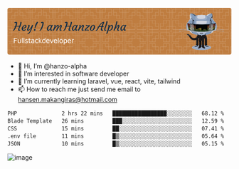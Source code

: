 ![Header](./github-header-image.png)

- 👋 Hi, I’m @hanzo-alpha
- 👀 I’m interested in software developer
- 🌱 I’m currently learning laravel, vue, react, vite, tailwind
- 📫 How to reach me just send me email to hansen.makangiras@hotmail.com 

<!---
hanzo-alpha/hanzo-alpha is a ✨ special ✨ repository because its `README.md` (this file) appears on your GitHub profile.
You can click the Preview link to take a look at your changes.
--->

<!--START_SECTION:waka-->

```txt
PHP              2 hrs 22 mins   █████████████████░░░░░░░░   68.12 %
Blade Template   26 mins         ███░░░░░░░░░░░░░░░░░░░░░░   12.59 %
CSS              15 mins         ██░░░░░░░░░░░░░░░░░░░░░░░   07.41 %
.env file        11 mins         █▒░░░░░░░░░░░░░░░░░░░░░░░   05.64 %
JSON             10 mins         █▒░░░░░░░░░░░░░░░░░░░░░░░   05.15 %
```

<!--END_SECTION:waka-->

![image](https://github.com/hanzo-alpha/hanzo-alpha/assets/111342797/c4bd2977-6123-4017-8652-6e166259b484)

